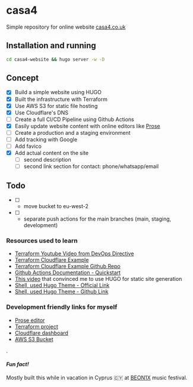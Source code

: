 # casa4

Simple repository for online website [casa4.co.uk](https://casa4.co.uk)

## Installation and running

```bash
cd casa4-website && hugo server -w -D
```

## Concept
- [x] Build a simple website using HUGO
- [x] Built the infrastructure with Terraform
- [x] Use AWS S3 for static file hosting
- [x] Use Cloudflare's DNS
- [ ] Create a full CI/CD Pipeline using Github Actions
- [x] Easily update website content with online editors like [Prose](https://prose.io/)
- [ ] Create a production and a staging environment
- [ ] Add tracking with Google
- [ ] Add favico
- [x] Add actual content on the site
  - [ ] second description
  - [ ] second link section for contact: phone/whatsapp/email

## Todo
- [ ] - move bucket to eu-west-2
- [ ] - separate push actions for the main branches (main, staging, development)

### Resources used to learn 
- [Terraform Youtube Video from DevOps Directive](https://www.youtube.com/watch?v=7xngnjfIlK4)
- [Terraform Cloudflare Example](https://learn.hashicorp.com/tutorials/terraform/cloudflare-static-website?in=terraform/aws#create-a-scoped-cloudflare-api-token)
- [Terraform Cloudflare Example Github Repo](https://github.com/hashicorp/learn-terraform-cloudflare-static-website)
- [Github Actions Documentation - Quickstart](https://docs.github.com/en/actions/quickstart)
- [This video](https://www.youtube.com/watch?v=Sxxw3qtb3_g) that convinced me to use HUGO for static site generation
- [Shell, used Hugo Theme - Official Link](https://themes.gohugo.io/themes/hugo-theme-shell/)
- [Shell, used Hugo Theme - Github Link](https://github.com/Yukuro/hugo-theme-shell/blob/master/docs/customize_terminal/customize_terminal.md)

### Development friendly links for myself
- [Prose editor](https://prose.io/#iosifv/casa4/tree/main/casa4-website/content)
- [Terraform project](https://app.terraform.io/app/iosifv/workspaces/casa4)
- [Cloudflare dashboard](https://dash.cloudflare.com/17c4229eaf5c7c27e34b7527cbb683ec/casa4.co.uk/dns)
- [AWS S3 Bucket](https://s3.console.aws.amazon.com/s3/buckets/casa4.co.uk?region=us-east-1&tab=objects#)

.

#### _Fun fact!_
Mostly built this while in vacation in Cyprus 🇨🇾 at [BEON1X](https://beon1x.com/) music festival.